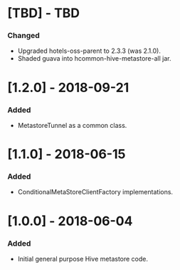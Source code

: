 # [TBD] - TBD
### Changed
* Upgraded hotels-oss-parent to 2.3.3 (was 2.1.0).
* Shaded guava into hcommon-hive-metastore-all jar.


# [1.2.0] - 2018-09-21
### Added
* MetastoreTunnel as a common class.

# [1.1.0] - 2018-06-15
### Added
* ConditionalMetaStoreClientFactory implementations.

# [1.0.0] - 2018-06-04
### Added
* Initial general purpose Hive metastore code.
